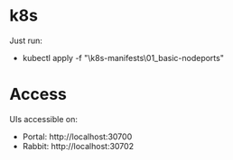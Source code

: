 # k8s
Just run:
  - kubectl apply -f "<REPO>\k8s-manifests\01_basic-nodeports"

# Access
UIs accessible on:
  - Portal: http://localhost:30700
  - Rabbit: http://localhost:30702
